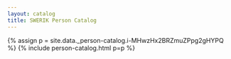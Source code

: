 ```yaml
---
layout: catalog
title: SWERIK Person Catalog
---
```

{% assign p = site.data._person-catalog.i-MHwzHx2BRZmuZPpg2gHYPQ %}
{% include person-catalog.html p=p %}


